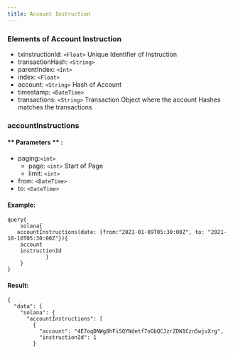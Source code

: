 ```yaml
---
title: Account Instruction
---
```


### Elements of Account Instruction
* txinstructionId: `<Float>` Unique Identifier of Instruction
* transactionHash: `<String>` 
* parentIndex: `<Int>`
* index: `<Float>` 
* account: `<String>` Hash of Account
* timestamp: `<DateTime>`
* transactions: `<String>` Transaction Object where the account Hashes matches the transactions 

### accountInstructions

#### ** Parameters ** : 
- paging:`<int>`
  - page: `<int>` Start of Page
  - limit: `<int>`  
- from: `<DateTime>` 
- to: `<DateTime>` 

#### Example:
```
query{
	solana{
   accountInstructions(date: {from:"2021-01-09T05:30:00Z", to: "2021-10-10T05:30:00Z"}){
    account
    instructionId
			}
    }
}
```

#### Result:
```
{
  "data": {
    "solana": {
      "accountInstructions": [
        {
          "account": "4E7oqDNWg8hFiSQYNdetf7oGbQCJzrZDW1Czn5wjvXrg",
          "instructionId": 1
        }
```

